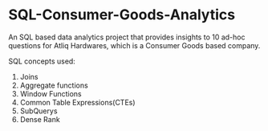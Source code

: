 
# SQL-Consumer-Goods-Analytics
An SQL based data analytics project that provides insights to 10 ad-hoc questions for Atliq Hardwares, which is a Consumer Goods based company.

SQL concepts used:
1) Joins
2) Aggregate functions
3) Window Functions
4) Common Table Expressions(CTEs)
5) SubQuerys
6) Dense Rank


